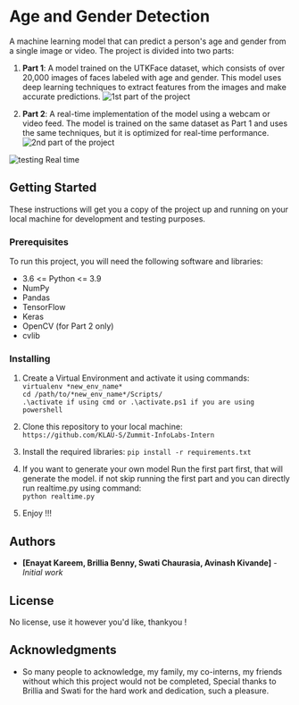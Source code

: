 # Age and Gender Detection

A machine learning model that can predict a person's age and gender from a single image or video. The project is divided into two parts:

1. **Part 1**: A model trained on the UTKFace dataset, which consists of over 20,000 images of faces labeled with age and gender. This model uses deep learning techniques to extract features from the images and make accurate predictions.
![1st part of the project](https://github.com/KLAU-S/Zummit-InfoLabs-Intern/blob/master/first_proj/misc/first.png)

2. **Part 2**: A real-time implementation of the model using a webcam or video feed. The model is trained on the same dataset as Part 1 and uses the same techniques, but it is optimized for real-time performance.
![2nd part of the project](https://github.com/KLAU-S/Zummit-InfoLabs-Intern/blob/master/first_proj/misc/second.png)


![testing Real time](https://github.com/KLAU-S/Zummit-InfoLabs-Intern/blob/master/first_proj/misc/rt_test.png)


## Getting Started

These instructions will get you a copy of the project up and running on your local machine for development and testing purposes.

### Prerequisites

To run this project, you will need the following software and libraries:

- 3.6 <= Python <= 3.9 
- NumPy
- Pandas
- TensorFlow
- Keras
- OpenCV (for Part 2 only)
- cvlib

### Installing

1. Create a Virtual Environment and activate it using commands:  
```virtualenv *new_env_name*```  
```cd /path/to/*new_env_name*/Scripts/```  
```.\activate if using cmd or .\activate.ps1 if you are using powershell```  

2. Clone this repository to your local machine:  
```https://github.com/KLAU-S/Zummit-InfoLabs-Intern```

3. Install the required libraries: 
```pip install -r requirements.txt```

4. If you want to generate your own model Run the first part first, that will generate the model. if not skip running the first part and you can directly run realtime.py using command:  
```python realtime.py```

5. Enjoy !!!

## Authors

- **[Enayat Kareem, Brillia Benny, Swati Chaurasia, Avinash Kivande]** - *Initial work*

## License

No license, use it however you'd like, thankyou !

## Acknowledgments

- So many people to acknowledge, my family, my co-interns, my friends without which this project would not be completed, Special thanks to Brillia and Swati for the hard work and dedication, such a pleasure.

